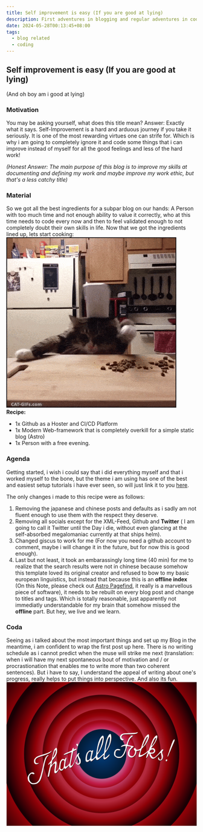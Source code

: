 ```yaml
---
title: Self improvement is easy (If you are good at lying)
description: First adventures in blogging and regular adventures in coding
date: 2024-05-28T00:13:45+08:00
tags:
  - blog related
  - coding
---
```


## Self improvement is easy (If you are good at lying)
(And oh boy am i good at lying)

### Motivation
You may be asking yourself, what does this title mean? Answer: Exactly what it says. Self-Improvement is a hard and arduous journey if you take it seriously. It is one of the most rewarding virtues one can strife for. Which is why i am going to completely ignore it and code some things that i can improve instead of myself for all the good feelings and less of the hard work!

*(Honest Answer: The main purpose of this blog is to improve my skills at documenting and defining my work and maybe improve my work ethic, but that's a less catchy title)*
### Material
So we got all the best ingredients for a subpar blog on our hands: A Person with too much time and not enough ability to value it correctly, who at this time needs to code every now and then to feel validated enough to not completely doubt their own skills in life. 
Now that we got the ingredients lined up, lets start cooking:
![GIF of a Cat cooking](../attachments/cat_cooking.gif)
**Recipe:**
+ 1x Github as a Hoster and CI/CD Platform
+ 1x Modern Web-framework that is completely overkill for a simple static blog (Astro)
+ 1x Person with a free evening.

### Agenda
Getting started, i wish i could say that i did everything myself and that i worked myself to the bone, but the theme i am using has one of the best and easiest setup tutorials i have ever seen, so will just link it to you [here](https://astro-blog-zozo.pages.dev/posts/getting-started).

The only changes i made to this recipe were as follows:
1. Removing the japanese and chinese posts and defaults as i sadly am not fluent enough to use them with the respect they deserve.
2. Removing all socials except for the XML-Feed, Github and **Twitter** ( I am going to call it Twitter until the Day i die, without even glancing at the self-absorbed megalomaniac currently at that ships helm).
3. Changed giscus to work for me (For now you need a github account to comment, maybe i will change it in the future, but for now this is good enough).
4. Last but not least, it took an embarassingly long time (40 min) for me to realize that the search results were not in chinese because somehow this template loved its original creator and refused to bow to my basic european linguistics, but instead that because this is an **offline index** (On this Note, please check out [Astro Pagefind](https://chrispennington.blog/blog/pagefind-static-search-for-astro-sites/), it really is a marvellous piece of software), it needs to be rebuilt on every blog post and change to titles and tags. Which is totally reasonable, just apparently not immediatly understandable for my brain that somehow missed the **offline** part. But hey, we live and we learn.
### Coda
Seeing as i talked about the most important things and set up my Blog in the meantime, i am confident to wrap the first post up here. There is no writing schedule as i cannot predict when the muse will strike me next (translation: when i will have my next spontaneous bout of motivation and / or procrastionation that enables me to write more than two coherent sentences). But i have to say, I understand the appeal of writing about one's progress, really helps to put things into perspective. And also its fun.
![Image of the iconic Looney Tunes "That's all Folks" Image](../attachments/thats_all_folks.png)
